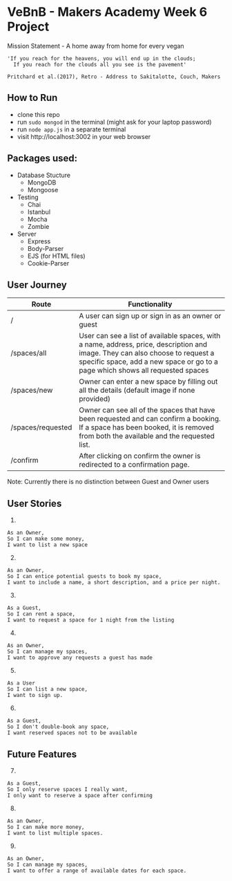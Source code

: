 # VeBnB - Makers Academy Week 6 Project

Mission Statement - A home away from home for every vegan

```
'If you reach for the heavens, you will end up in the clouds;
  If you reach for the clouds all you see is the pavement'

Pritchard et al.(2017), Retro - Address to Sakitalotte, Couch, Makers

```

## How to Run

- clone this repo
- run `sudo mongod` in the terminal (might ask for your laptop password)
- run `node app.js` in a separate terminal
- visit http://localhost:3002 in your web browser

## Packages used:
- Database Stucture
    - MongoDB
    - Mongoose
- Testing
    - Chai
    - Istanbul
    - Mocha
    - Zombie
- Server
  - Express
  - Body-Parser
  - EJS (for HTML files)
  - Cookie-Parser


## User Journey

|Route|Functionality|
|-----|-------------|
|/| A user can sign up or sign in as an owner or guest|
|/spaces/all| User can see a list of available spaces, with a name, address, price, description and image. They can also choose to request a specific space, add a new space or go to a page which shows all requested spaces|
|/spaces/new|Owner can enter a new space by filling out all the details (default image if none provided)|
|/spaces/requested|Owner can see all of the spaces that have been requested and can confirm a booking. If a space has been booked, it is removed from both the available and the requested list.|
|/confirm| After clicking on confirm the owner is redirected to a confirmation page.|


Note: Currently there is no distinction between Guest and Owner users

## User Stories   

1.
```
As an Owner,
So I can make some money,
I want to list a new space
```

2.
```
As an Owner,
So I can entice potential guests to book my space,
I want to include a name, a short description, and a price per night.
```

3.
```
As a Guest,
So I can rent a space,
I want to request a space for 1 night from the listing
```

4.
```
As an Owner,
So I can manage my spaces,
I want to approve any requests a guest has made
```

5.
```
As a User
So I can list a new space,
I want to sign up.
```

6.
```
As a Guest,
So I don't double-book any space,
I want reserved spaces not to be available
```

## Future Features

7.
```
As a Guest,
So I only reserve spaces I really want,
I only want to reserve a space after confirming
```
8.
```
As an Owner,
So I can make more money,
I want to list multiple spaces.
```
9.
```
As an Owner,
So I can manage my spaces,
I want to offer a range of available dates for each space.
```
